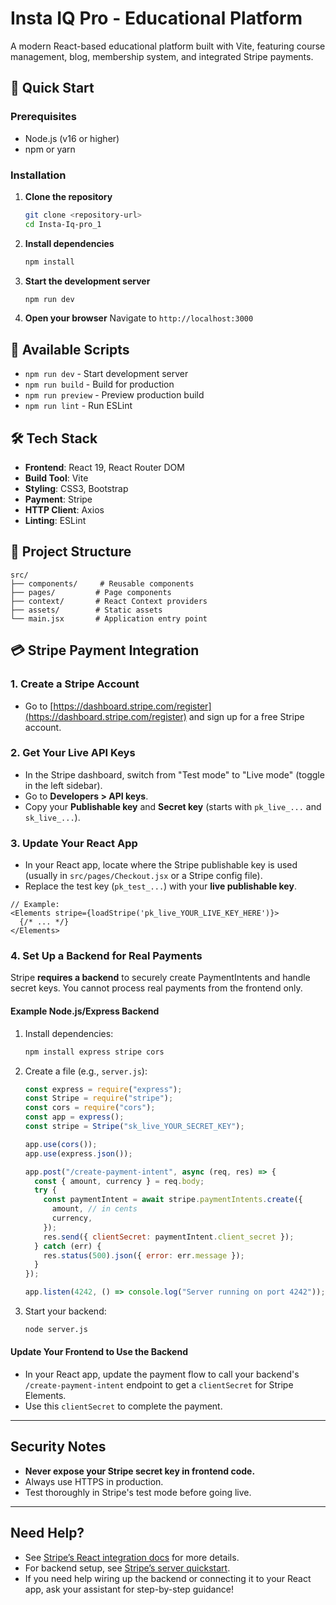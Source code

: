 # Insta IQ Pro - Educational Platform

A modern React-based educational platform built with Vite, featuring course management, blog, membership system, and integrated Stripe payments.

## 🚀 Quick Start

### Prerequisites

- Node.js (v16 or higher)
- npm or yarn

### Installation

1. **Clone the repository**

   ```bash
   git clone <repository-url>
   cd Insta-Iq-pro_1
   ```

2. **Install dependencies**

   ```bash
   npm install
   ```

3. **Start the development server**

   ```bash
   npm run dev
   ```

4. **Open your browser**
   Navigate to `http://localhost:3000`

## 📜 Available Scripts

- `npm run dev` - Start development server
- `npm run build` - Build for production
- `npm run preview` - Preview production build
- `npm run lint` - Run ESLint

## 🛠️ Tech Stack

- **Frontend**: React 19, React Router DOM
- **Build Tool**: Vite
- **Styling**: CSS3, Bootstrap
- **Payment**: Stripe
- **HTTP Client**: Axios
- **Linting**: ESLint

## 📁 Project Structure

```
src/
├── components/     # Reusable components
├── pages/         # Page components
├── context/       # React Context providers
├── assets/        # Static assets
└── main.jsx       # Application entry point
```

## 💳 Stripe Payment Integration

### 1. Create a Stripe Account

- Go to [https://dashboard.stripe.com/register](https://dashboard.stripe.com/register) and sign up for a free Stripe account.

### 2. Get Your Live API Keys

- In the Stripe dashboard, switch from "Test mode" to "Live mode" (toggle in the left sidebar).
- Go to **Developers > API keys**.
- Copy your **Publishable key** and **Secret key** (starts with `pk_live_...` and `sk_live_...`).

### 3. Update Your React App

- In your React app, locate where the Stripe publishable key is used (usually in `src/pages/Checkout.jsx` or a Stripe config file).
- Replace the test key (`pk_test_...`) with your **live publishable key**.

```
// Example:
<Elements stripe={loadStripe('pk_live_YOUR_LIVE_KEY_HERE')}>
  {/* ... */}
</Elements>
```

### 4. Set Up a Backend for Real Payments

Stripe **requires a backend** to securely create PaymentIntents and handle secret keys. You cannot process real payments from the frontend only.

#### Example Node.js/Express Backend

1. Install dependencies:
   ```bash
   npm install express stripe cors
   ```
2. Create a file (e.g., `server.js`):

   ```js
   const express = require("express");
   const Stripe = require("stripe");
   const cors = require("cors");
   const app = express();
   const stripe = Stripe("sk_live_YOUR_SECRET_KEY");

   app.use(cors());
   app.use(express.json());

   app.post("/create-payment-intent", async (req, res) => {
     const { amount, currency } = req.body;
     try {
       const paymentIntent = await stripe.paymentIntents.create({
         amount, // in cents
         currency,
       });
       res.send({ clientSecret: paymentIntent.client_secret });
     } catch (err) {
       res.status(500).json({ error: err.message });
     }
   });

   app.listen(4242, () => console.log("Server running on port 4242"));
   ```

3. Start your backend:
   ```bash
   node server.js
   ```

#### Update Your Frontend to Use the Backend

- In your React app, update the payment flow to call your backend's `/create-payment-intent` endpoint to get a `clientSecret` for Stripe Elements.
- Use this `clientSecret` to complete the payment.

---

## Security Notes

- **Never expose your Stripe secret key in frontend code.**
- Always use HTTPS in production.
- Test thoroughly in Stripe's test mode before going live.

---

## Need Help?

- See [Stripe’s React integration docs](https://stripe.com/docs/stripe-js/react) for more details.
- For backend setup, see [Stripe’s server quickstart](https://stripe.com/docs/payments/accept-a-payment?platform=web&ui=elements#web-create-payment-intent).
- If you need help wiring up the backend or connecting it to your React app, ask your assistant for step-by-step guidance!
